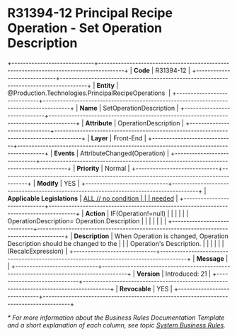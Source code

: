 ﻿---
erp.type: front-end-business-rule
erp.entity: Production.Technologies.PrincipalRecipeOperations
---

# R31394-12 Principal Recipe Operation - Set Operation Description
+-----------------------------+---------------------------------------------------------------------------------------+
| **Code**                    | R31394-12                                                                             |
+-----------------------------+---------------------------------------------------------------------------------------+
| **Entity**                  | @Production.Technologies.PrincipalRecipeOperations                                                              |
+-----------------------------+---------------------------------------------------------------------------------------+
| **Name**                    | SetOperationDescription                                                               |
+-----------------------------+---------------------------------------------------------------------------------------+
| **Attribute**               | OperationDescription                                                                  |
+-----------------------------+---------------------------------------------------------------------------------------+
| **Layer**                   | Front-End                                                                             |
+-----------------------------+---------------------------------------------------------------------------------------+
| **Events**                  | AttributeChanged(Operation)                                                           |
+-----------------------------+---------------------------------------------------------------------------------------+
| **Priority**                | Normal                                                                                |
+-----------------------------+---------------------------------------------------------------------------------------+
| **Modify**                  | YES                                                                                   |
+-----------------------------+---------------------------------------------------------------------------------------+
| **Applicable Legislations** | [ALL // no condition                                                                  |
|                             | needed](https://confluence.erp.net/display/techdoc/Country+Specific+Functionality)    |
+-----------------------------+---------------------------------------------------------------------------------------+
| **Action**                  | IF(Operation!=null)                                                                   |
|                             |                                                                                       |
|                             | OperationDescription= Operation.Description                                           |
|                             |                                                                                       |
|                             |                                                                                       |
+-----------------------------+---------------------------------------------------------------------------------------+
| **Description**             | When Operation is changed, Operation Description should be changed to the             |
|                             | Operation\'s Description.                                                             |
|                             |                                                                                       |
|                             | (RecalcExpression)                                                                    |
+-----------------------------+---------------------------------------------------------------------------------------+
| **Message**                 |                                                                                       |
+-----------------------------+---------------------------------------------------------------------------------------+
| **Version**                 | Introduced: 21                                                                        |
+-----------------------------+---------------------------------------------------------------------------------------+
| **Revocable**               | YES                                                                                   |
+-----------------------------+---------------------------------------------------------------------------------------+

*\* For more information about the Business Rules Documentation Template and a short explanation of each column, see
topic [System Business Rules](../templates/template-description-system-business-rules.md).*

  

  
